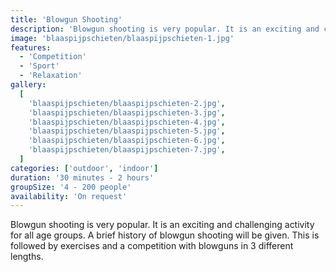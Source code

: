 ```yaml
---
title: 'Blowgun Shooting'
description: 'Blowgun shooting is very popular. It is an exciting and challenging activity for all age groups.'
image: 'blaaspijpschieten/blaaspijpschieten-1.jpg'
features:
  - 'Competition'
  - 'Sport'
  - 'Relaxation'
gallery:
  [
    'blaaspijpschieten/blaaspijpschieten-2.jpg',
    'blaaspijpschieten/blaaspijpschieten-3.jpg',
    'blaaspijpschieten/blaaspijpschieten-4.jpg',
    'blaaspijpschieten/blaaspijpschieten-5.jpg',
    'blaaspijpschieten/blaaspijpschieten-6.jpg',
    'blaaspijpschieten/blaaspijpschieten-7.jpg',
  ]
categories: ['outdoor', 'indoor']
duration: '30 minutes - 2 hours'
groupSize: '4 - 200 people'
availability: 'On request'
---
```


Blowgun shooting is very popular. It is an exciting and challenging activity for all age groups. A brief history of blowgun shooting will be given. This is followed by exercises and a competition with blowguns in 3 different lengths.
